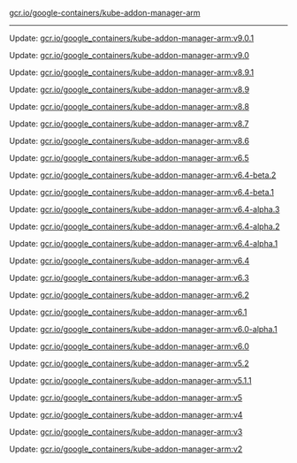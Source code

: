 [gcr.io/google-containers/kube-addon-manager-arm](https://hub.docker.com/r/cruse/kube-addon-manager-arm/tags/) 

----
Update: [gcr.io/google_containers/kube-addon-manager-arm:v9.0.1](https://hub.docker.com/r/cruse/kube-addon-manager-arm/tags/)

Update: [gcr.io/google_containers/kube-addon-manager-arm:v9.0](https://hub.docker.com/r/cruse/kube-addon-manager-arm/tags/)

Update: [gcr.io/google_containers/kube-addon-manager-arm:v8.9.1](https://hub.docker.com/r/cruse/kube-addon-manager-arm/tags/)

Update: [gcr.io/google_containers/kube-addon-manager-arm:v8.9](https://hub.docker.com/r/cruse/kube-addon-manager-arm/tags/)

Update: [gcr.io/google_containers/kube-addon-manager-arm:v8.8](https://hub.docker.com/r/cruse/kube-addon-manager-arm/tags/)

Update: [gcr.io/google_containers/kube-addon-manager-arm:v8.7](https://hub.docker.com/r/cruse/kube-addon-manager-arm/tags/)

Update: [gcr.io/google_containers/kube-addon-manager-arm:v8.6](https://hub.docker.com/r/cruse/kube-addon-manager-arm/tags/)

Update: [gcr.io/google_containers/kube-addon-manager-arm:v6.5](https://hub.docker.com/r/cruse/kube-addon-manager-arm/tags/)

Update: [gcr.io/google_containers/kube-addon-manager-arm:v6.4-beta.2](https://hub.docker.com/r/cruse/kube-addon-manager-arm/tags/)

Update: [gcr.io/google_containers/kube-addon-manager-arm:v6.4-beta.1](https://hub.docker.com/r/cruse/kube-addon-manager-arm/tags/)

Update: [gcr.io/google_containers/kube-addon-manager-arm:v6.4-alpha.3](https://hub.docker.com/r/cruse/kube-addon-manager-arm/tags/)

Update: [gcr.io/google_containers/kube-addon-manager-arm:v6.4-alpha.2](https://hub.docker.com/r/cruse/kube-addon-manager-arm/tags/)

Update: [gcr.io/google_containers/kube-addon-manager-arm:v6.4-alpha.1](https://hub.docker.com/r/cruse/kube-addon-manager-arm/tags/)

Update: [gcr.io/google_containers/kube-addon-manager-arm:v6.4](https://hub.docker.com/r/cruse/kube-addon-manager-arm/tags/)

Update: [gcr.io/google_containers/kube-addon-manager-arm:v6.3](https://hub.docker.com/r/cruse/kube-addon-manager-arm/tags/)

Update: [gcr.io/google_containers/kube-addon-manager-arm:v6.2](https://hub.docker.com/r/cruse/kube-addon-manager-arm/tags/)

Update: [gcr.io/google_containers/kube-addon-manager-arm:v6.1](https://hub.docker.com/r/cruse/kube-addon-manager-arm/tags/)

Update: [gcr.io/google_containers/kube-addon-manager-arm:v6.0-alpha.1](https://hub.docker.com/r/cruse/kube-addon-manager-arm/tags/)

Update: [gcr.io/google_containers/kube-addon-manager-arm:v6.0](https://hub.docker.com/r/cruse/kube-addon-manager-arm/tags/)

Update: [gcr.io/google_containers/kube-addon-manager-arm:v5.2](https://hub.docker.com/r/cruse/kube-addon-manager-arm/tags/)

Update: [gcr.io/google_containers/kube-addon-manager-arm:v5.1.1](https://hub.docker.com/r/cruse/kube-addon-manager-arm/tags/)

Update: [gcr.io/google_containers/kube-addon-manager-arm:v5](https://hub.docker.com/r/cruse/kube-addon-manager-arm/tags/)

Update: [gcr.io/google_containers/kube-addon-manager-arm:v4](https://hub.docker.com/r/cruse/kube-addon-manager-arm/tags/)

Update: [gcr.io/google_containers/kube-addon-manager-arm:v3](https://hub.docker.com/r/cruse/kube-addon-manager-arm/tags/)

Update: [gcr.io/google_containers/kube-addon-manager-arm:v2](https://hub.docker.com/r/cruse/kube-addon-manager-arm/tags/)

